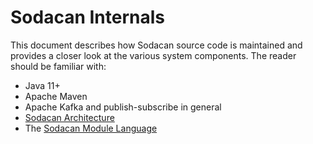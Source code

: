 # Sodacan Internals
This document describes how Sodacan source code is maintained and provides a closer look at the various system components.
The reader should be familiar with:

- Java 11+
- Apache Maven
- Apache Kafka and publish-subscribe in general
- <a href="architecture.md">Sodacan Architecture</a>
- The <a href="languageGuide.md">Sodacan Module Language</a>

